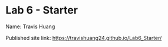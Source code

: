 # Lab 6 - Starter

Name: Travis Huang

Published site link: https://travishuang24.github.io/Lab6_Starter/